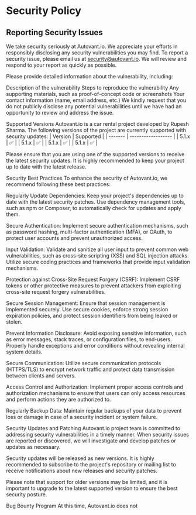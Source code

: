 
# Security Policy
## Reporting Security Issues
We take security seriously at Autovant.io. We appreciate your efforts in responsibly disclosing any security vulnerabilities you may find. To report a security issue, please email us at security@autovant.io. We will review and respond to your report as quickly as possible.

Please provide detailed information about the vulnerability, including:

Description of the vulnerability
Steps to reproduce the vulnerability
Any supporting materials, such as proof-of-concept code or screenshots
Your contact information (name, email address, etc.)
We kindly request that you do not publicly disclose any potential vulnerabilities until we have had an opportunity to review and address the issue.

Supported Versions
Autovant.io is a car rental project developed by Rupesh Sharma. The following versions of the project are currently supported with security updates:
| Version | Supported          |
| ------- | ------------------ |
| 5.1.x   | :white_check_mark: |
| 5.1.x   | :white_check_mark: |
| 5.1.x   | :white_check_mark: |
| 5.1.x   | :white_check_mark: |

Please ensure that you are using one of the supported versions to receive the latest security updates. It is highly recommended to keep your project up to date with the latest release.

Security Best Practices
To enhance the security of Autovant.io, we recommend following these best practices:

Regularly Update Dependencies: Keep your project's dependencies up to date with the latest security patches. Use dependency management tools, such as npm or Composer, to automatically check for updates and apply them.

Secure Authentication: Implement secure authentication mechanisms, such as password hashing, multi-factor authentication (MFA), or OAuth, to protect user accounts and prevent unauthorized access.

Input Validation: Validate and sanitize all user input to prevent common web vulnerabilities, such as cross-site scripting (XSS) and SQL injection attacks. Utilize secure coding practices and frameworks that provide input validation mechanisms.

Protection against Cross-Site Request Forgery (CSRF): Implement CSRF tokens or other protective measures to prevent attackers from exploiting cross-site request forgery vulnerabilities.

Secure Session Management: Ensure that session management is implemented securely. Use secure cookies, enforce strong session expiration policies, and protect session identifiers from being leaked or stolen.

Prevent Information Disclosure: Avoid exposing sensitive information, such as error messages, stack traces, or configuration files, to end-users. Properly handle exceptions and error conditions without revealing internal system details.

Secure Communication: Utilize secure communication protocols (HTTPS/TLS) to encrypt network traffic and protect data transmission between clients and servers.

Access Control and Authorization: Implement proper access controls and authorization mechanisms to ensure that users can only access resources and perform actions they are authorized to.

Regularly Backup Data: Maintain regular backups of your data to prevent loss or damage in case of a security incident or system failure.

Security Updates and Patching
Autovant.io project team is committed to addressing security vulnerabilities in a timely manner. When security issues are reported or discovered, we will investigate and develop patches or updates as necessary.

Security updates will be released as new versions. It is highly recommended to subscribe to the project's repository or mailing list to receive notifications about new releases and security patches.

Please note that support for older versions may be limited, and it is important to upgrade to the latest supported version to ensure the best security posture.

Bug Bounty Program
At this time, Autovant.io does not
